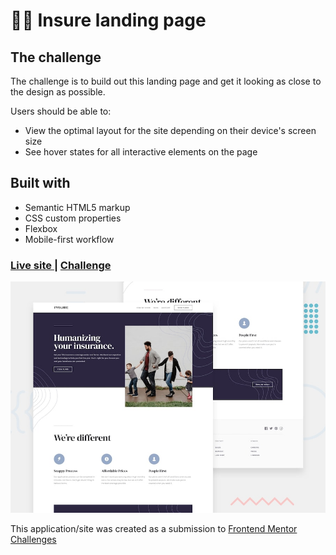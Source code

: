 # 👩‍💻 Insure landing page 

## The challenge

The challenge is to build out this landing page and get it looking as close to the design as possible.

Users should be able to:

- View the optimal layout for the site depending on their device's screen size
- See hover states for all interactive elements on the page

## Built with

- Semantic HTML5 markup
- CSS custom properties
- Flexbox
- Mobile-first workflow

<div>
  <h3>
    <a href= "https://amansgz.github.io/css-insure-landing-page/">
      Live site
    </a>
    <span> | </span>
    <a href= "https://www.frontendmentor.io/challenges/insure-landing-page-uTU68JV8">
      Challenge
    </a>
  </h3>
</div>

![Design preview for the Insure landing page challenge](./images/desktop-preview.jpg)

This application/site was created as a submission to <a href= "https://www.frontendmentor.io/">Frontend Mentor Challenges</a> 
